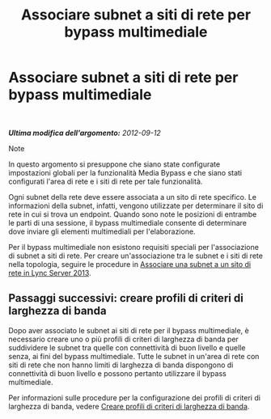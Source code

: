 ﻿---
title: Associare subnet a siti di rete per bypass multimediale
TOCTitle: Associare subnet a siti di rete per bypass multimediale
ms:assetid: 5bc632b7-1446-470f-b332-48ea0ca4d1fd
ms:mtpsurl: https://technet.microsoft.com/it-it/library/Gg398401(v=OCS.15)
ms:contentKeyID: 49300660
ms.date: 08/24/2015
mtps_version: v=OCS.15
ms.translationtype: HT
---

# Associare subnet a siti di rete per bypass multimediale

 

_**Ultima modifica dell'argomento:** 2012-09-12_


> [!NOTE]
> In questo argomento si presuppone che siano state configurate impostazioni globali per la funzionalità Media Bypass e che siano stati configurati l'area di rete e i siti di rete per tale funzionalità.



Ogni subnet della rete deve essere associata a un sito di rete specifico. Le informazioni della subnet, infatti, vengono utilizzate per determinare il sito di rete in cui si trova un endpoint. Quando sono note le posizioni di entrambe le parti di una sessione, il bypass multimediale consente di determinare dove inviare gli elementi multimediali per l'elaborazione.

Per il bypass multimediale non esistono requisiti speciali per l'associazione di subnet a siti di rete. Per creare un'associazione tra le subnet e i siti di rete nella topologia, seguire le procedure in [Associare una subnet a un sito di rete in Lync Server 2013](lync-server-2013-associate-a-subnet-with-a-network-site.md).

## Passaggi successivi: creare profili di criteri di larghezza di banda

Dopo aver associato le subnet ai siti di rete per il bypass multimediale, è necessario creare uno o più profili di criteri di larghezza di banda per suddividere le subnet tra quelle con connettività di buon livello e quelle senza, ai fini del bypass multimediale. Tutte le subnet in un'area di rete con siti di rete che non hanno limiti di larghezza di banda dispongono di connettività di buon livello e possono pertanto utilizzare il bypass multimediale.

Per informazioni sulle procedure per la configurazione dei profili di criteri di larghezza di banda, vedere [Creare profili di criteri di larghezza di banda](lync-server-2013-create-bandwidth-policy-profiles.md).

